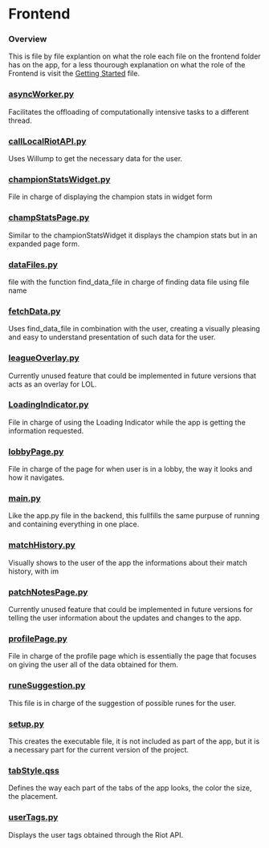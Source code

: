 # Frontend
### Overview
This is file by file explantion on what the role each file on the frontend folder has on the app, for a less thourough explanation on what the role of the Frontend is visit the [Getting Started](./Technical.md#AppFrontend) file.
### [asyncWorker.py](/exeFrontend/asyncWorker.py)
Facilitates the offloading of computationally intensive tasks to a different thread.
### [callLocalRiotAPI.py](/exeFrontend/callLocalRiotAPI.py)
Uses Willump to get the necessary data for the user.
### [championStatsWidget.py](/exeFrontend/championStatsWidget.py)
File in charge of displaying the champion stats in widget form
### [champStatsPage.py](/exeFrontend/champStatsPage.py)
Similar to the championStatsWidget it displays the champion stats but in an expanded page form. 
### [dataFiles.py](/exeFrontend/dataFiles.py)
file with the function find_data_file in charge of finding data file using file name
### [fetchData.py](/exeFrontend/fetchData.py)
Uses find_data_file in combination with the user, creating a visually pleasing and easy to understand presentation of such data for the user.
### [leagueOverlay.py](/exeFrontend/leagueOverlay.py)
Currently unused feature that could be implemented in future versions that acts as an overlay for LOL.
### [LoadingIndicator.py](/exeFrontend/LoadingIndicator.py)
File in charge of using the Loading Indicator while the app is getting the information requested.
### [lobbyPage.py](/exeFrontend/lobbyPage.py)
File in charge of the page for when user is in a lobby, the way it looks and how it navigates.    
### [main.py](/exeFrontend/main.py)
Like the app.py file in the backend, this fullfills the same purpuse of running and containing everything in one place.
### [matchHistory.py](/exeFrontend/matchHistory.py)
Visually shows to the user of the app the informations about their match history, with im
### [patchNotesPage.py](/exeFrontend/patchNotesPage.py)
Currently unused feature that could be implemented in future versions for telling the user information about the updates and changes to the app.
### [profilePage.py](/exeFrontend/profilePage.py)
File in charge of the profile page which is essentially the page that focuses on giving the user all of the data obtained for them.
### [runeSuggestion.py](/exeFrontend/runeSuggestion.py)
This file is in charge of the suggestion of possible runes for the user. 
### [setup.py](/exeFrontend/setup.py)
This creates the executable file, it is not included as part of the app, but it is a necessary part for the current version of the project.
### [tabStyle.qss](/exeFrontend/tabStyle.qss)
Defines the way each part of the tabs of the app looks, the color the size, the placement.
### [userTags.py](/exeFrontend/userTags.py)
Displays the user tags obtained through the Riot API.